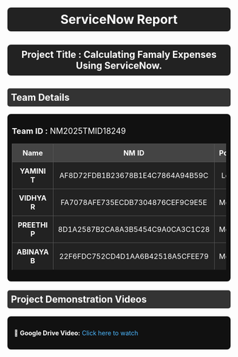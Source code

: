 <h1 style="text-align:center; color:white; background:#222; padding:10px; border-radius:8px;">
  ServiceNow Report
</h1>

<h2 style="text-align:center; color:white; background:#222; padding:10px; border-radius:8px;">
  Project Title :  Calculating Famaly Expenses Using ServiceNow.
</h2>

<h2 style="color:white; background:#333; padding:8px; border-radius:5px;">
  Team Details
</h2>

<div style="background:#111; padding:10px; border-radius:8px;">
  <p style="color:white; font-size:18px;">
    <b>Team ID :</b> NM2025TMID18249
  </p>

  <table style="width:100%; border-collapse:collapse; background:#222; color:white; text-align:center;">
    <tr style="background:#444;">
      <th style="padding:10px; border:1px solid #555;">Name</th>
      <th style="padding:10px; border:1px solid #555;">NM ID</th>
      <th style="padding:10px; border:1px solid #555;">Position</th>
    </tr>
    <tr>
      <td style="padding:10px; border:1px solid #555;"><b>YAMINI T </b></td>
      <td style="padding:10px; border:1px solid #555;">AF8D72FDB1B23678B1E4C7864A94B59C</td>
      <td style="padding:10px; border:1px solid #555;">Leader</td>
    </tr>
    <tr>
      <td style="padding:10px; border:1px solid #555;"><b>VIDHYA R</b></td>
      <td style="padding:10px; border:1px solid #555;">FA7078AFE735ECDB7304876CEF9C9E5E</td>
      <td style="padding:10px; border:1px solid #555;">Member</td>
    </tr>
    <tr>
      <td style="padding:10px; border:1px solid #555;"><b>PREETHI P</b></td>
      <td style="padding:10px; border:1px solid #555;">8D1A2587B2CA8A3B5454C9A0CA3C1C28</td>
      <td style="padding:10px; border:1px solid #555;">Member</td>
    </tr>
    <tr>
      <td style="padding:10px; border:1px solid #555;"><b>ABINAYA B</b></td>
      <td style="padding:10px; border:1px solid #555;">22F6FDC752CD4D1AA6B42518A5CFEE79</td>
      <td style="padding:10px; border:1px solid #555;">Member</td>
    <tr>
    </tr>
  </table>
</div>

<h2 style="color:white; background:#333; padding:8px; border-radius:5px; margin-top:20px;">
  Project Demonstration Videos
</h2>

<div style="background:#111; padding:15px; border-radius:8px; color:white;">
  <p>📌 <b>Google Drive Video:</b> 
    <a href="https://drive.google.com/file/d/19MOXzOyas7KODDpn5qDMDeoNOrJveO6p/view?usp=sharing" 
   style="color:#4DB8FF; text-decoration:none;" target="_blank">Click here to watch</a>

  </p>
</div>
